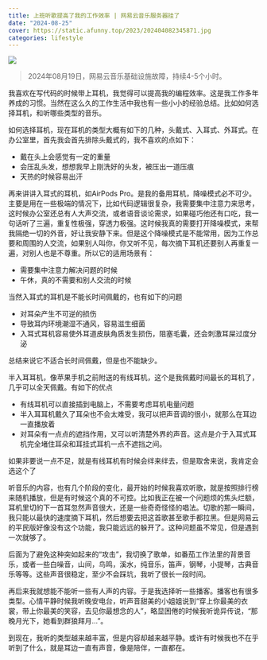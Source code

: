 ```yaml
---
title: 上班听歌提高了我的工作效率 | 网易云音乐服务器挂了
date: "2024-08-25"
cover: https://static.afunny.top/2023/202404082345871.jpg
categories: lifestyle
---
```


![](https://static.afunny.top/2023/202408252247013.jpeg)

> 2024年08月19日，网易云音乐基础设施故障，持续4-5个小时。

我喜欢在写代码的时候带上耳机，我觉得可以提高我的编程效率。这是我工作多年养成的习惯。当然在这么久的工作生活中我也有一些小小的经验总结。比如如何选择耳机，和听哪些类型的音乐。

如何选择耳机，现在耳机的类型大概有如下的几种，头戴式、入耳式、外耳式。在办公室里，首先我会首先排除头戴式的，我不喜欢的点如下：
- 戴在头上会感觉有一定的重量
- 会压乱头发，想想我早上刚洗好的头发，被压出一道压痕
- 天热的时候容易出汗

再来讲讲入耳式的耳机，如AirPods Pro。是我的备用耳机，降噪模式必不可少。主要是用在一些极端的情况下，比如代码逻辑很复杂，我需要集中注意力来思考，这时候办公室还总有人大声交流，或者语音谈论需求，如果碰巧他还有口吃，我一句话听了三遍，重复性极强，穿透力极强。这时候我真的需要打开降噪模式，来帮我隔绝一切的外音，好让我安静下来。但是这个降噪模式是不能常用，因为工作总要和周围的人交流，如果别人叫你，你又听不见，每次摘下耳机还要别人再重复一遍，对别人也是不尊重。所以它的适用场景有：
- 需要集中注意力解决问题的时候
- 午休，真的不需要和别人交流的时候

当然入耳式的耳机是不能长时间佩戴的，也有如下的问题
- 对耳朵产生不可逆的损伤
- 导致耳内环境潮湿不通风，容易滋生细菌 
- 入耳式耳机容易使外耳道皮肤角质发生损伤，阻塞毛囊，还会刺激耳屎过度分泌

总结来说它不适合长时间佩戴，但是也不能缺少。

半入耳耳机，像苹果手机之前附送的有线耳机，这个是我佩戴时间最长的耳机了，几乎可以全天佩戴。有如下的优点
- 有线耳机可以直接插到电脑上，不需要考虑耳机电量问题
- 半入耳耳机戴久了耳朵也不会太难受，我可以把声音调的很小，就那么在耳边一直播放着
- 对耳朵有一点点的遮挡作用，又可以听清楚外界的声音。这点是介于入耳式耳机完全堵住耳朵和耳挂式耳机一点不遮挡之间。

如果非要说一点不足，就是有线耳机有时候会绊来绊去，但是取舍来说，我肯定会选这个了

听音乐的内容，也有几个阶段的变化，最开始的时候我喜欢听歌，就是按照排行榜来随机播放，但是有时候这个真的不可控。比如我正在被一个问题烦的焦头烂额，耳机里切的下一首耳忽然声音很大，还是一些奇奇怪怪的唱法。切歌的那一瞬间，我只能以最快的速度摘下耳机，然后想要去把这首歌甚至歌手都拉黑。但是网易云的平民版好像没有这个功能，我只能远远的躲开了。这种问题虽不常见，但是遇到一次就够了。

后面为了避免这种突如起来的“攻击”，我切换了歌单，如番茄工作法里的背景音乐，或者一些白噪音，山间，鸟鸣，溪水，纯音乐，笛声，钢琴，小提琴，古典音乐等等。这些声音很稳定，至少不会踩坑，我听了很长一段时间。

再后来我就想能不能听一些有人声的内容。于是我选择听一些播客。播客也有很多类型。心情平静时候我听晚安电台，听声音甜美的小姐姐说到“穿上你最美的衣裳，带上你最美的笑容，去见你最想念的人”，略显困倦的时候我听诡异传说，“那晚月光下，她看到群狼拜月...”。

到现在，我听的类型越来越丰富，但是内容却越来越平静。或许有时候我也不在乎听到了什么，就是耳边一直有声音，像是陪伴，一直都在。
